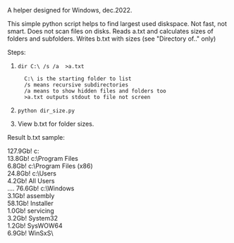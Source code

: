 
A helper designed for Windows, dec.2022.

This simple python script helps to find largest used diskspace.
Not fast, not smart. Does not scan files on disks.
Reads a.txt and calculates sizes of folders and subfolders.
Writes b.txt with sizes (see "Directory of.." only)

 Steps:

 1.     dir C:\ /s /a  >a.txt

          C:\ is the starting folder to list
          /s means recursive subdirectories
          /a means to show hidden files and folders too
          >a.txt outputs stdout to file not screen

 2.     python dir_size.py

 3.  View b.txt for folder sizes.
 
  Result b.txt sample:
 
  127.9Gb! c:\
    13.8Gb! c:\Program Files\
    6.8Gb! c:\Program Files (x86)\
    24.8Gb! c:\Users\
      4.2Gb! All Users\
	    ....
    76.6Gb! c:\Windows\
      3.1Gb! assembly\
      58.1Gb! Installer\
      1.0Gb! servicing\
      3.2Gb! System32\
      1.2Gb! SysWOW64\
      6.9Gb! WinSxS\

